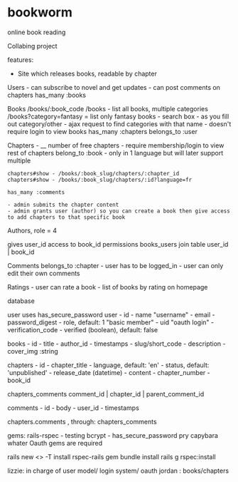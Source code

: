 # bookworm
online book reading


Collabing project

features:
- Site which releases books, readable by chapter

Users
	- can subscribe to novel and get updates
	- can post comments on chapters
	has_many :books

Books
	/books/:book_code
	/books - list all books, multiple categories
	/books?category=fantasy = list only fantasy books
	- search box
		- as you fill out category/other
		- ajax request to find categories with that name
	- doesn't require login to view books
	has_many :chapters
	belongs_to :user


Chapters
	- __ number of free chapters
	- require membership/login to view rest of chapters
	belong_to :book
	- only in 1 language but will later support multiple

	chapters#show - /books/:book_slug/chapters/:chapter_id
	chapters#show - /books/:book_slug/chapters/:id?language=fr

	has_many :comments

	- admin submits the chapter content
	- admin grants user (author) so you can create a book then give access to add chapters to that specific book

Authors, 
role = 4

gives user_id access to book_id permissions
books_users join table
user_id | book_id 


Comments
	belongs_to :chapter
	- user has to be logged_in
	- user can only edit their own comments

Ratings
	- user can rate a book
	- list of books by rating on homepage


database

user uses has_secure_password
user
	- id
	- name "username"
	- email
	- password_digest
	- role, default: 1 "basic member"
	- uid "oauth login"
	- verification_code
	- verified (boolean), default: false

books
	- id
	- title
	- author_id
	- timestamps
	- slug/short_code
	- description
	- cover_img :string

chapters
	- id
	- chapter_title
	- language, default: 'en'
	- status, default: 'unpublished'
	- release_date (datetime)
	- content
	- chapter_number
	- book_id

chapters_comments
comment_id | chapter_id | parent_comment_id

comments
	- id
	- body
	- user_id
	- timestamps

chapters.comments , through: chapters_comments


gems:
	rails-rspec - testing
	bcrypt - has_secure_password
	pry
	capybara
	whater Oauth gems are required


rails new <> -T
install rspec-rails gem 
bundle install
rails g rspec:install


lizzie: in charge of user model/ login system/ oauth
jordan : books/chapters
